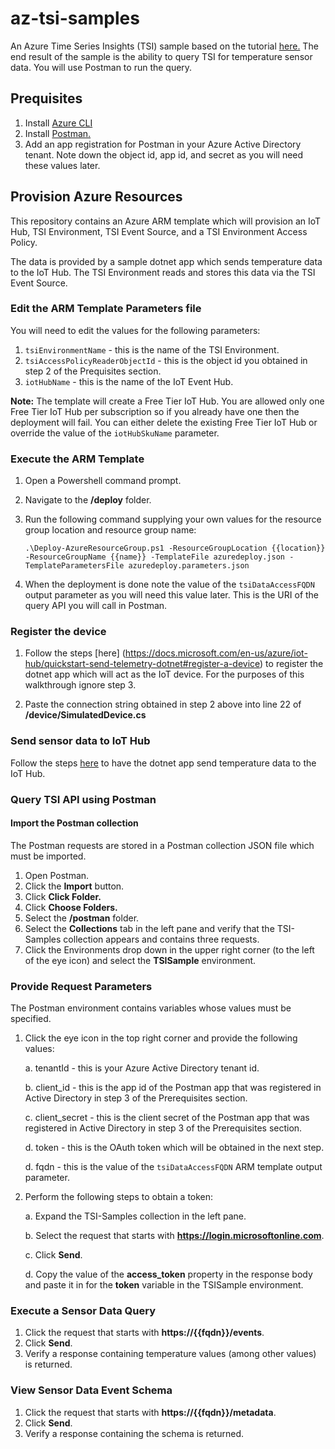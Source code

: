 # az-tsi-samples
An Azure Time Series Insights (TSI) sample based on the tutorial [here.](https://blogs.technet.microsoft.com/uktechnet/2018/04/26/use-the-query-apis-to-unlock-the-power-of-azure-time-series-insights/) The end result of the sample is the ability to query TSI for temperature sensor data. You will use Postman to run the query.

## Prequisites
1. Install [Azure CLI](https://docs.microsoft.com/en-us/cli/azure/install-azure-cli?view=azure-cli-latest)
2. Install [Postman.](https://www.getpostman.com/)
3. Add an app registration for Postman in your Azure Active Directory tenant. Note down the object id, app id, and secret as you will need these values later.

## Provision Azure Resources
This repository contains an Azure ARM template which will provision an IoT Hub, TSI Environment, TSI Event Source, and a TSI Environment Access Policy.

The data is provided by a sample dotnet app which sends temperature data to the IoT Hub. The TSI Environment reads and stores this data via the TSI Event Source.

### Edit the ARM Template Parameters file
You will need to edit the values for the following parameters:
1. `tsiEnvironmentName` - this is the name of the TSI Environment.
2. `tsiAccessPolicyReaderObjectId` - this is the object id you obtained in step 2 of the Prequisites section.
3. `iotHubName` - this is the name of the IoT Event Hub.

**Note:** The template will create a Free Tier IoT Hub. You are allowed only one Free Tier IoT Hub per subscription so if you already have one then the deployment will fail. You can either delete the existing Free Tier IoT Hub or override the value of the `iotHubSkuName` parameter.

### Execute the ARM Template
1. Open a Powershell command prompt.
2. Navigate to the **/deploy** folder.
3. Run the following command supplying your own values for the resource group location and resource group name:

    `.\Deploy-AzureResourceGroup.ps1 -ResourceGroupLocation {{location}} -ResourceGroupName {{name}} -TemplateFile azuredeploy.json -TemplateParametersFile azuredeploy.parameters.json`

4. When the deployment is done note the value of the `tsiDataAccessFQDN` output parameter as you will need this value later. This is the URI of the query API you will call in Postman.

### Register the device
1. Follow the steps [here] (https://docs.microsoft.com/en-us/azure/iot-hub/quickstart-send-telemetry-dotnet#register-a-device) to register the dotnet app which will act as the IoT device. For the purposes of this walkthrough ignore step 3.

2. Paste the connection string obtained in step 2 above into line 22 of **/device/SimulatedDevice.cs**

### Send sensor data to IoT Hub

Follow the steps [here](https://docs.microsoft.com/en-us/azure/iot-hub/quickstart-send-telemetry-dotnet#send-simulated-telemetry) to have the dotnet app send temperature data to the IoT Hub.

### Query TSI API using Postman

#### Import the Postman collection
The Postman requests are stored in a Postman collection JSON file which must be imported.

1. Open Postman.
2. Click the **Import** button.
3. Click **Click Folder.**
4. Click **Choose Folders.**
5. Select the **/postman** folder.
6. Select the **Collections** tab in the left pane and verify that the TSI-Samples collection appears and contains three requests.
7. Click the Environments drop down in the upper right corner (to the left of the eye icon) and select the **TSISample** environment.

### Provide Request Parameters
The Postman environment contains variables whose values must be specified. 

1. Click the eye icon in the top right corner and provide the following values:

    a. tenantId - this is your Azure Active Directory tenant id.
    
    b. client_id - this is the app id of the Postman app that was registered in Active Directory in step 3 of the Prerequisites section.
    
    c. client_secret - this is the client secret of the Postman app that was registered in Active Directory in step 3 of the Prerequisites section.

    d. token - this is the OAuth token which will be obtained in the next step.

    d. fqdn - this is the value of the `tsiDataAccessFQDN` ARM template output parameter.

2. Perform the following steps to obtain a token:

    a. Expand the TSI-Samples collection in the left pane.

    b. Select the request that starts with **https://login.microsoftonline.com**.

    c. Click **Send**.

    d. Copy the value of the **access_token** property in the response body and paste it in for the **token** variable in the TSISample environment.

### Execute a Sensor Data Query

1. Click the request that starts with **https://{{fqdn}}/events**.
2. Click **Send**.
3. Verify a response containing temperature values (among other values) is returned. 

### View Sensor Data Event Schema

1. Click the request that starts with **https://{{fqdn}}/metadata**.
2. Click **Send**.
3. Verify a response containing the schema is returned. 